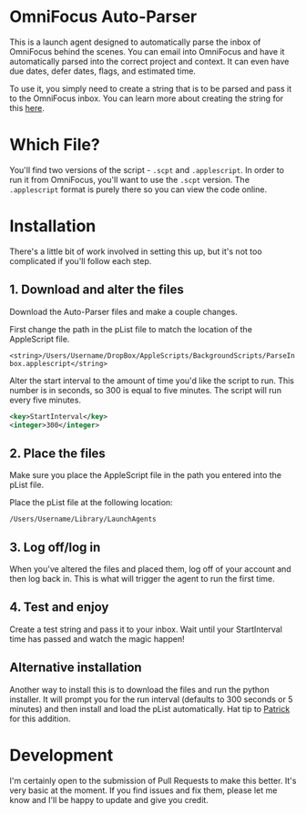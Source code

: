 # OmniFocus Auto-Parser

This is a launch agent designed to automatically parse the inbox of OmniFocus behind the scenes. You can email into OmniFocus and have it automatically parsed into the correct project and context. It can even have due dates, defer dates, flags, and estimated time.

To use it, you simply need to create a string that is to be parsed and pass it to the OmniFocus inbox. You can learn more about creating the string for this [here](http://joebuhlig.com/using-omnifocus-for-somedaymaybe-lists/).

# Which File?

You'll find two versions of the script - `.scpt` and `.applescript`. In order to run it from OmniFocus, you'll want to use the `.scpt` version. The `.applescript` format is purely there so you can view the code online.

# Installation

There's a little bit of work involved in setting this up, but it's not too complicated if you'll follow each step.

## 1. Download and alter the files

Download the Auto-Parser files and make a couple changes. 

First change the path in the pList file to match the location of the AppleScript file.

`<string>/Users/Username/DropBox/AppleScripts/BackgroundScripts/ParseInbox.applescript</string>`

Alter the start interval to the amount of time you'd like the script to run. This number is in seconds, so 300 is equal to five minutes. The script will run every five minutes.

```xml
<key>StartInterval</key>
<integer>300</integer>
```

## 2. Place the files

Make sure you place the AppleScript file in the path you entered into the pList file.

Place the pList file at the following location:

`/Users/Username/Library/LaunchAgents`

## 3. Log off/log in

When you've altered the files and placed them, log off of your account and then log back in. This is what will trigger the agent to run the first time.

## 4. Test and enjoy

Create a test string and pass it to your inbox. Wait until your StartInterval time has passed and watch the magic happen!

## Alternative installation

Another way to install this is to download the files and run the python installer. It will prompt you for the run interval (defaults to 300 seconds or 5 minutes) and then install and load the pList automatically. Hat tip to [Patrick](https://github.com/halbtuerke) for this addition.

# Development

I'm certainly open to the submission of Pull Requests to make this better. It's very basic at the moment. If you find issues and fix them, please let me know and I'll be happy to update and give you credit.

